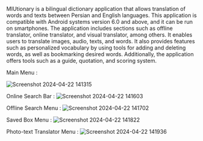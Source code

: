 MIUtionary is a bilingual dictionary application that allows translation of words and texts between Persian and English languages. This application is compatible with Android systems version 6.0 and above, and it can be run on smartphones. The application includes sections such as offline translator, online translator, and visual translator, among others. It enables users to translate images, audio, texts, and words. It also provides features such as personalized vocabulary by using tools for adding and deleting words, as well as bookmarking desired words. Additionally, the application offers tools such as a guide, quotation, and scoring system.

Main Menu : 

![Screenshot 2024-04-22 141315](https://github.com/musavi79/Android_Dictionary_java/assets/104809077/5e86468c-7a75-4d44-b741-f631a8a236b8)

 Online Search Bar :
 ![Screenshot 2024-04-22 141603](https://github.com/musavi79/Android_Dictionary_java/assets/104809077/6278e588-352b-45ea-ac74-3c2ff366db73)

Offline Search Menu : 
![Screenshot 2024-04-22 141702](https://github.com/musavi79/Android_Dictionary_java/assets/104809077/a4e00ee9-e034-4e53-ae88-3986daec3035)

Saved Box Menu :
![Screenshot 2024-04-22 141822](https://github.com/musavi79/Android_Dictionary_java/assets/104809077/f28968df-1360-46a7-8e18-472ee7b66604)

Photo-text Translator Menu :
![Screenshot 2024-04-22 141936](https://github.com/musavi79/Android_Dictionary_java/assets/104809077/33b685e1-ebfc-470b-8770-ccc6382da162)

